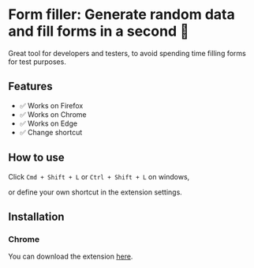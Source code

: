 # Form filler: Generate random data and fill forms in a second 📝 

Great tool for developers and testers, to avoid spending time filling forms for test purposes.
## Features
- ✅ Works on Firefox
- ✅ Works on Chrome
- ✅ Works on Edge
- ✅ Change shortcut

## How to use
Click 
```Cmd + Shift + L```     or    ```Ctrl + Shift + L``` on windows,

or define your own shortcut in the extension settings.

## Installation
### Chrome
You can download the extension [here]().
